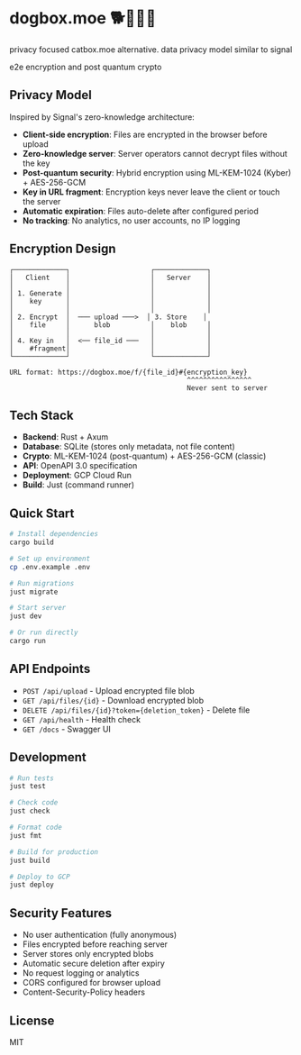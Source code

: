 # dogbox.moe 🐕🐾🦴💨

privacy focused catbox.moe alternative. data privacy model similar to signal

e2e encryption and post quantum crypto

## Privacy Model

Inspired by Signal's zero-knowledge architecture:

- **Client-side encryption**: Files are encrypted in the browser before upload
- **Zero-knowledge server**: Server operators cannot decrypt files without the key
- **Post-quantum security**: Hybrid encryption using ML-KEM-1024 (Kyber) + AES-256-GCM
- **Key in URL fragment**: Encryption keys never leave the client or touch the server
- **Automatic expiration**: Files auto-delete after configured period
- **No tracking**: No analytics, no user accounts, no IP logging

## Encryption Design

```
┌─────────────┐                    ┌─────────────┐
│   Client    │                    │   Server    │
│             │                    │             │
│ 1. Generate │                    │             │
│    key      │                    │             │
│             │                    │             │
│ 2. Encrypt  │  ─── upload ───>  │ 3. Store    │
│    file     │      blob          │    blob     │
│             │                    │             │
│ 4. Key in   │  <── file_id ───   │             │
│    #fragment│                    │             │
└─────────────┘                    └─────────────┘

URL format: https://dogbox.moe/f/{file_id}#{encryption_key}
                                            ^^^^^^^^^^^^^^^^
                                            Never sent to server
```

## Tech Stack

- **Backend**: Rust + Axum
- **Database**: SQLite (stores only metadata, not file content)
- **Crypto**: ML-KEM-1024 (post-quantum) + AES-256-GCM (classic)
- **API**: OpenAPI 3.0 specification
- **Deployment**: GCP Cloud Run
- **Build**: Just (command runner)

## Quick Start

```bash
# Install dependencies
cargo build

# Set up environment
cp .env.example .env

# Run migrations
just migrate

# Start server
just dev

# Or run directly
cargo run
```

## API Endpoints

- `POST /api/upload` - Upload encrypted file blob
- `GET /api/files/{id}` - Download encrypted blob
- `DELETE /api/files/{id}?token={deletion_token}` - Delete file
- `GET /api/health` - Health check
- `GET /docs` - Swagger UI

## Development

```bash
# Run tests
just test

# Check code
just check

# Format code
just fmt

# Build for production
just build

# Deploy to GCP
just deploy
```

## Security Features

- No user authentication (fully anonymous)
- Files encrypted before reaching server
- Server stores only encrypted blobs
- Automatic secure deletion after expiry
- No request logging or analytics
- CORS configured for browser upload
- Content-Security-Policy headers

## License

MIT
